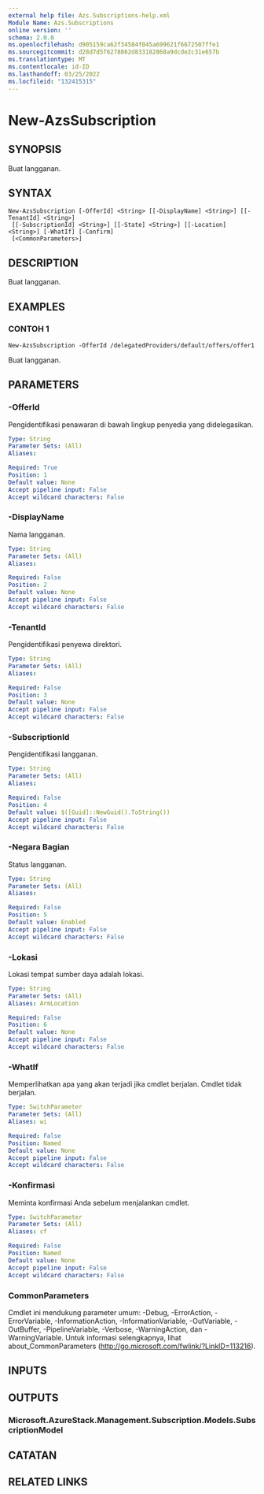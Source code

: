 ```yaml
---
external help file: Azs.Subscriptions-help.xml
Module Name: Azs.Subscriptions
online version: ''
schema: 2.0.0
ms.openlocfilehash: d905159ca62f34584f045a699621f6672507ffe1
ms.sourcegitcommit: d28d7d5f6278862d833182868a9dcde2c31e657b
ms.translationtype: MT
ms.contentlocale: id-ID
ms.lasthandoff: 03/25/2022
ms.locfileid: "132415315"
---
```

# New-AzsSubscription

## SYNOPSIS
Buat langganan.

## SYNTAX

```
New-AzsSubscription [-OfferId] <String> [[-DisplayName] <String>] [[-TenantId] <String>]
 [[-SubscriptionId] <String>] [[-State] <String>] [[-Location] <String>] [-WhatIf] [-Confirm]
 [<CommonParameters>]
```

## DESCRIPTION
Buat langganan.

## EXAMPLES

### CONTOH 1
```
New-AzsSubscription -OfferId /delegatedProviders/default/offers/offer1
```

Buat langganan.

## PARAMETERS

### -OfferId
Pengidentifikasi penawaran di bawah lingkup penyedia yang didelegasikan.

```yaml
Type: String
Parameter Sets: (All)
Aliases:

Required: True
Position: 1
Default value: None
Accept pipeline input: False
Accept wildcard characters: False
```

### -DisplayName
Nama langganan.

```yaml
Type: String
Parameter Sets: (All)
Aliases:

Required: False
Position: 2
Default value: None
Accept pipeline input: False
Accept wildcard characters: False
```

### -TenantId
Pengidentifikasi penyewa direktori.

```yaml
Type: String
Parameter Sets: (All)
Aliases:

Required: False
Position: 3
Default value: None
Accept pipeline input: False
Accept wildcard characters: False
```

### -SubscriptionId
Pengidentifikasi langganan.

```yaml
Type: String
Parameter Sets: (All)
Aliases:

Required: False
Position: 4
Default value: $([Guid]::NewGuid().ToString())
Accept pipeline input: False
Accept wildcard characters: False
```

### -Negara Bagian
Status langganan.

```yaml
Type: String
Parameter Sets: (All)
Aliases:

Required: False
Position: 5
Default value: Enabled
Accept pipeline input: False
Accept wildcard characters: False
```

### -Lokasi
Lokasi tempat sumber daya adalah lokasi.

```yaml
Type: String
Parameter Sets: (All)
Aliases: ArmLocation

Required: False
Position: 6
Default value: None
Accept pipeline input: False
Accept wildcard characters: False
```

### -WhatIf
Memperlihatkan apa yang akan terjadi jika cmdlet berjalan.
Cmdlet tidak berjalan.

```yaml
Type: SwitchParameter
Parameter Sets: (All)
Aliases: wi

Required: False
Position: Named
Default value: None
Accept pipeline input: False
Accept wildcard characters: False
```

### -Konfirmasi
Meminta konfirmasi Anda sebelum menjalankan cmdlet.

```yaml
Type: SwitchParameter
Parameter Sets: (All)
Aliases: cf

Required: False
Position: Named
Default value: None
Accept pipeline input: False
Accept wildcard characters: False
```

### CommonParameters
Cmdlet ini mendukung parameter umum: -Debug, -ErrorAction, -ErrorVariable, -InformationAction, -InformationVariable, -OutVariable, -OutBuffer, -PipelineVariable, -Verbose, -WarningAction, dan -WarningVariable. Untuk informasi selengkapnya, lihat about_CommonParameters (http://go.microsoft.com/fwlink/?LinkID=113216).

## INPUTS

## OUTPUTS

### Microsoft.AzureStack.Management.Subscription.Models.SubscriptionModel

## CATATAN

## RELATED LINKS
